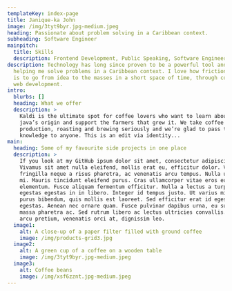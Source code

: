 ```yaml
---
templateKey: index-page
title: Janique-ka John
image: /img/3tyt9byr.jpg-medium.jpeg
heading: Passionate about problem solving in a Caribbean context.
subheading: Software Engineer
mainpitch:
  title: Skills
  description: Frontend Development, Public Speaking, Software Engineering
description: Technology has long since proven to be a powerful tool and aid in
  helping me solve problems in a Caribbean context. I love how frictionless it
  is to go from idea to the masses in a short space of time, through coding and
  web development.
intro:
  blurbs: []
  heading: What we offer
  description: >
    Kaldi is the ultimate spot for coffee lovers who want to learn about their
    java’s origin and support the farmers that grew it. We take coffee
    production, roasting and brewing seriously and we’re glad to pass that
    knowledge to anyone. This is an edit via identity...
main:
  heading: Some of my favourite side projects in one place
  description: >
    If you look at my GitHub ipsum dolor sit amet, consectetur adipiscing elit.
    Vivamus sit amet nulla eleifend, mollis erat eu, efficitur dolor. Vivamus
    fringilla neque a risus pharetra, ac venenatis arcu tempus. Nulla ut euismod
    mi. Mauris tincidunt eleifend purus. Cras ullamcorper vitae eros eu
    elementum. Fusce aliquam fermentum efficitur. Nulla a lectus a turpis
    egestas egestas in in libero. Integer id tempus justo. Ut varius mi vel
    purus bibendum, quis mollis est laoreet. Sed efficitur erat id egestas
    egestas. Aenean nec ornare quam. Fusce pulvinar dapibus urna, eu suscipit
    massa pharetra ac. Sed rutrum libero ac lectus ultricies convallis. Aenean a
    arcu pretium, venenatis orci at, dignissim leo.
  image1:
    alt: A close-up of a paper filter filled with ground coffee
    image: /img/products-grid3.jpg
  image2:
    alt: A green cup of a coffee on a wooden table
    image: /img/3tyt9byr.jpg-medium.jpeg
  image3:
    alt: Coffee beans
    image: /img/xsf6zznt.jpg-medium.jpeg
---
```

